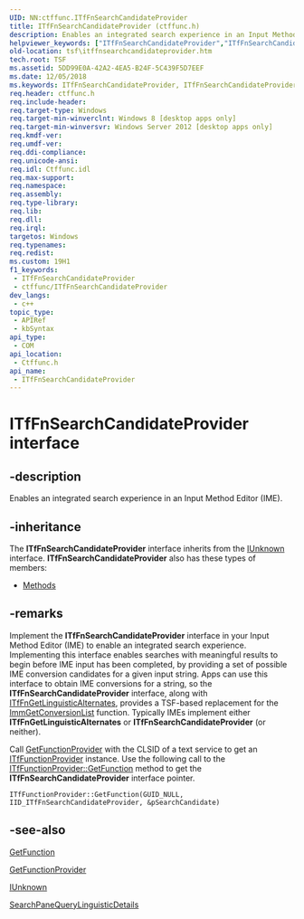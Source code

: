 ```yaml
---
UID: NN:ctffunc.ITfFnSearchCandidateProvider
title: ITfFnSearchCandidateProvider (ctffunc.h)
description: Enables an integrated search experience in an Input Method Editor (IME).
helpviewer_keywords: ["ITfFnSearchCandidateProvider","ITfFnSearchCandidateProvider interface [Text Services Framework]","ITfFnSearchCandidateProvider interface [Text Services Framework]","described","ctffunc/ITfFnSearchCandidateProvider","tsf.itffnsearchcandidateprovider"]
old-location: tsf\itffnsearchcandidateprovider.htm
tech.root: TSF
ms.assetid: 5DD99E0A-42A2-4EA5-B24F-5C439F5D7EEF
ms.date: 12/05/2018
ms.keywords: ITfFnSearchCandidateProvider, ITfFnSearchCandidateProvider interface [Text Services Framework], ITfFnSearchCandidateProvider interface [Text Services Framework],described, ctffunc/ITfFnSearchCandidateProvider, tsf.itffnsearchcandidateprovider
req.header: ctffunc.h
req.include-header: 
req.target-type: Windows
req.target-min-winverclnt: Windows 8 [desktop apps only]
req.target-min-winversvr: Windows Server 2012 [desktop apps only]
req.kmdf-ver: 
req.umdf-ver: 
req.ddi-compliance: 
req.unicode-ansi: 
req.idl: Ctffunc.idl
req.max-support: 
req.namespace: 
req.assembly: 
req.type-library: 
req.lib: 
req.dll: 
req.irql: 
targetos: Windows
req.typenames: 
req.redist: 
ms.custom: 19H1
f1_keywords:
 - ITfFnSearchCandidateProvider
 - ctffunc/ITfFnSearchCandidateProvider
dev_langs:
 - c++
topic_type:
 - APIRef
 - kbSyntax
api_type:
 - COM
api_location:
 - Ctffunc.h
api_name:
 - ITfFnSearchCandidateProvider
---
```


# ITfFnSearchCandidateProvider interface


## -description

 Enables an integrated search experience in an Input Method Editor (IME).

## -inheritance

The <b xmlns:loc="http://microsoft.com/wdcml/l10n">ITfFnSearchCandidateProvider</b> interface inherits from the <a href="/windows/desktop/api/unknwn/nn-unknwn-iunknown">IUnknown</a> interface. <b>ITfFnSearchCandidateProvider</b> also has these types of members:
<ul>
<li><a href="https://docs.microsoft.com/">Methods</a></li>
</ul>

## -remarks

Implement the <b>ITfFnSearchCandidateProvider</b> interface in your Input Method Editor (IME) to enable an integrated search experience. Implementing this interface enables searches with meaningful results to begin before IME input has been completed, by providing a set of possible IME conversion candidates for a given input string.  Apps can use this interface to obtain IME conversions for a string, so the <b>ITfFnSearchCandidateProvider</b> interface, along with <a href="/windows/desktop/api/ctffunc/nn-ctffunc-itffngetlinguisticalternates">ITfFnGetLinguisticAlternates</a>, provides a TSF-based replacement for the <a href="/windows/desktop/api/imm/nf-imm-immgetconversionlista">ImmGetConversionList</a> function.  Typically IMEs implement either <b>ITfFnGetLinguisticAlternates</b> or <b>ITfFnSearchCandidateProvider</b> (or neither).

Call <a href="/windows/desktop/api/msctf/nf-msctf-itfthreadmgr-getfunctionprovider">GetFunctionProvider</a> with the CLSID of a text service to get an <a href="/windows/desktop/api/msctf/nn-msctf-itffunctionprovider">ITfFunctionProvider</a> instance.  Use the following call to the <a href="/windows/desktop/api/msctf/nf-msctf-itffunctionprovider-getfunction">ITfFunctionProvider::GetFunction</a> method to get the <b>ITfFnSearchCandidateProvider</b> interface pointer.

<code>ITfFunctionProvider::GetFunction(GUID_NULL, IID_ITfFnSearchCandidateProvider, &amp;pSearchCandidate)</code>

## -see-also

<a href="/windows/desktop/api/msctf/nf-msctf-itffunctionprovider-getfunction">GetFunction</a>



<a href="/windows/desktop/api/msctf/nf-msctf-itfthreadmgr-getfunctionprovider">GetFunctionProvider</a>



<a href="/windows/desktop/api/unknwn/nn-unknwn-iunknown">IUnknown</a>



<a href="/uwp/api/windows.applicationmodel.search.searchpanequerylinguisticdetails">SearchPaneQueryLinguisticDetails</a>
